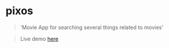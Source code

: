 # pixos

> 'Movie App for searching several things related to movies'

> Live demo [here](https://mypixos.herokuapp.com/)
